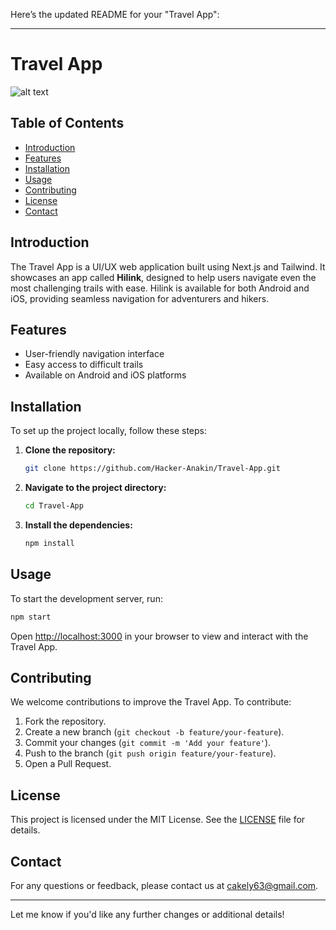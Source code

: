Here’s the updated README for your "Travel App":

---

# Travel App

![alt text]("./public/main.png")

## Table of Contents

- [Introduction](#introduction)
- [Features](#features)
- [Installation](#installation)
- [Usage](#usage)
- [Contributing](#contributing)
- [License](#license)
- [Contact](#contact)

## Introduction

The Travel App is a UI/UX web application built using Next.js and Tailwind. It showcases an app called **Hilink**, designed to help users navigate even the most challenging trails with ease. Hilink is available for both Android and iOS, providing seamless navigation for adventurers and hikers.

## Features

- User-friendly navigation interface
- Easy access to difficult trails
- Available on Android and iOS platforms

## Installation

To set up the project locally, follow these steps:

1. **Clone the repository:**

    ```bash
    git clone https://github.com/Hacker-Anakin/Travel-App.git
    ```

2. **Navigate to the project directory:**

    ```bash
    cd Travel-App
    ```

3. **Install the dependencies:**

    ```bash
    npm install
    ```

## Usage

To start the development server, run:

```bash
npm start
```

Open [http://localhost:3000](http://localhost:3000) in your browser to view and interact with the Travel App.

## Contributing

We welcome contributions to improve the Travel App. To contribute:

1. Fork the repository.
2. Create a new branch (`git checkout -b feature/your-feature`).
3. Commit your changes (`git commit -m 'Add your feature'`).
4. Push to the branch (`git push origin feature/your-feature`).
5. Open a Pull Request.

## License

This project is licensed under the MIT License. See the [LICENSE](LICENSE) file for details.

## Contact

For any questions or feedback, please contact us at [cakely63@gmail.com](mailto:cakely63@gmail.com).

---

Let me know if you'd like any further changes or additional details!
